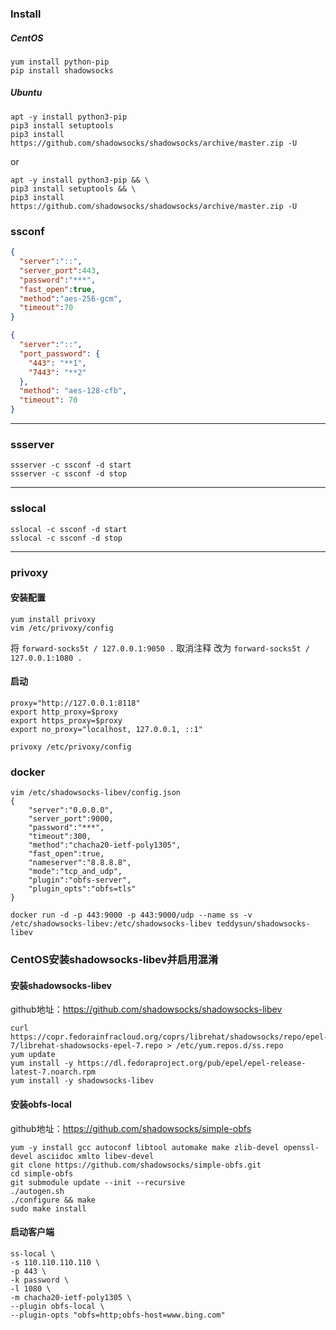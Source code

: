 
### Install
##### CentOS
```shell
yum install python-pip
pip install shadowsocks
```

##### Ubuntu
```shell
apt -y install python3-pip
pip3 install setuptools
pip3 install https://github.com/shadowsocks/shadowsocks/archive/master.zip -U
```
or
```shell
apt -y install python3-pip && \
pip3 install setuptools && \
pip3 install https://github.com/shadowsocks/shadowsocks/archive/master.zip -U
```

### ssconf
```json
{
  "server":"::",
  "server_port":443, 
  "password":"***",
  "fast_open":true, 
  "method":"aes-256-gcm", 
  "timeout":70
}

{
  "server":"::",
  "port_password": {
    "443": "**1",
    "7443": "**2"
  },
  "method": "aes-128-cfb",
  "timeout": 70
}
```

---
### ssserver
```shell
ssserver -c ssconf -d start
ssserver -c ssconf -d stop
```

---
### sslocal
```shell
sslocal -c ssconf -d start
sslocal -c ssconf -d stop
```

---

### privoxy
#### 安装配置
```shell
yum install privoxy
vim /etc/privoxy/config
```
将 `forward-socks5t / 127.0.0.1:9050 .` 取消注释
改为 `forward-socks5t / 127.0.0.1:1080 .`

#### 启动
```shell
proxy="http://127.0.0.1:8118"
export http_proxy=$proxy
export https_proxy=$proxy
export no_proxy="localhost, 127.0.0.1, ::1"

privoxy /etc/privoxy/config
```

### docker
```shell
vim /etc/shadowsocks-libev/config.json
{
    "server":"0.0.0.0",
    "server_port":9000,
    "password":"***",
    "timeout":300,
    "method":"chacha20-ietf-poly1305",
    "fast_open":true,
    "nameserver":"8.8.8.8",
    "mode":"tcp_and_udp",
    "plugin":"obfs-server",
    "plugin_opts":"obfs=tls"
}

docker run -d -p 443:9000 -p 443:9000/udp --name ss -v /etc/shadowsocks-libev:/etc/shadowsocks-libev teddysun/shadowsocks-libev
```


### CentOS安装shadowsocks-libev并启用混淆
#### 安装shadowsocks-libev
github地址：https://github.com/shadowsocks/shadowsocks-libev
```shell
curl https://copr.fedorainfracloud.org/coprs/librehat/shadowsocks/repo/epel-7/librehat-shadowsocks-epel-7.repo > /etc/yum.repos.d/ss.repo
yum update
yum install -y https://dl.fedoraproject.org/pub/epel/epel-release-latest-7.noarch.rpm
yum install -y shadowsocks-libev
```

#### 安装obfs-local
github地址：https://github.com/shadowsocks/simple-obfs
```shell
yum -y install gcc autoconf libtool automake make zlib-devel openssl-devel asciidoc xmlto libev-devel
git clone https://github.com/shadowsocks/simple-obfs.git
cd simple-obfs
git submodule update --init --recursive
./autogen.sh
./configure && make
sudo make install
```

#### 启动客户端
```shell
ss-local \
-s 110.110.110.110 \
-p 443 \
-k password \
-l 1080 \
-m chacha20-ietf-poly1305 \
--plugin obfs-local \
--plugin-opts "obfs=http;obfs-host=www.bing.com"
```

